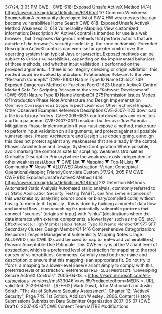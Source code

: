 3/7/24, 3:05 PM CWE - CWE-618: Exposed Unsafe ActiveX Method (4.14)
https://cwe.mitre.org/data/deﬁnitions/618.html 1/2
Common W eakness Enumeration
A community-developed list of SW & HW weaknesses that can become
vulnerabilities
Home Search
CWE-618: Exposed Unsafe ActiveX Method
Weakness ID: 618
Vulnerability Mapping: 
View customized information:
 Description
An ActiveX control is intended for use in a web browser , but it exposes dangerous methods that perform actions that are outside of
the browser's security model (e.g. the zone or domain).
 Extended Description
ActiveX controls can exercise far greater control over the operating system than typical Java or javascript. Exposed methods can be
subject to various vulnerabilities, depending on the implemented behaviors of those methods, and whether input validation is
performed on the provided arguments. If there is no integrity checking or origin validation, this method could be invoked by attackers.
 Relationships
 Relevant to the view "Research Concepts" (CWE-1000)
Nature Type ID Name
ChildOf 749 Exposed Dangerous Method or Function
PeerOf 623 Unsafe ActiveX Control Marked Safe For Scripting
 Relevant to the view "Software Development" (CWE-699)
Nature Type ID Name
MemberOf 275 Permission Issues
 Modes Of Introduction
Phase Note
Architecture and Design
Implementation
 Common Consequences
Scope Impact Likelihood
OtherTechnical Impact: Other
 Observed Examples
Reference Description
CVE-2007-1120 download a file to arbitrary folders.
CVE-2006-6838 control downloads and executes a url in a parameter
CVE-2007-0321 resultant buf fer overflow
 Potential Mitigations
Phase: Implementation
If you must expose a method, make sure to perform input validation on all arguments, and protect against all possible
vulnerabilities.
Phase: Architecture and Design
Use code signing, although this does not protect against any weaknesses that are already in the control.
Phases: Architecture and Design; System Configuration
Where possible, avoid marking the control as safe for scripting.
 Weakness Ordinalities
Ordinality Description
Primary(where the weakness exists independent of other weaknesses)About ▼ CWE List ▼ Mapping ▼ Top-N Lists ▼ Community ▼ News ▼
ALLOWED
Abstraction: Variant
Conceptual OperationalMapping
FriendlyComplete Custom
3/7/24, 3:05 PM CWE - CWE-618: Exposed Unsafe ActiveX Method (4.14)
https://cwe.mitre.org/data/deﬁnitions/618.html 2/2
 Detection Methods
Automated Static Analysis
Automated static analysis, commonly referred to as Static Application Security Testing (SAST), can find some instances of this
weakness by analyzing source code (or binary/compiled code) without having to execute it. Typically , this is done by building a
model of data flow and control flow , then searching for potentially-vulnerable patterns that connect "sources" (origins of input)
with "sinks" (destinations where the data interacts with external components, a lower layer such as the OS, etc.)
Effectiveness: High
 Memberships
Nature Type ID Name
MemberOf 977 SFP Secondary Cluster: Design
MemberOf 1416 Comprehensive Categorization: Resource Lifecycle Management
 Vulnerability Mapping Notes
Usage: ALLOWED (this CWE ID could be used to map to real-world vulnerabilities)
Reason: Acceptable-Use
Rationale:
This CWE entry is at the V ariant level of abstraction, which is a preferred level of abstraction for mapping to the root causes of
vulnerabilities.
Comments:
Carefully read both the name and description to ensure that this mapping is an appropriate fit. Do not try to 'force' a mapping to a
lower-level Base/V ariant simply to comply with this preferred level of abstraction.
 References
[REF-503] Microsoft. "Developing Secure ActiveX Controls". 2005-04-13. < https://learn.microsoft.com/en-us/previous-
versions//ms533046(v=vs.85)?redirectedfrom=MSDN >. URL validated: 2023-04-07 .
[REF-62] Mark Dowd, John McDonald and Justin Schuh. "The Art of Software Security Assessment". Chapter 12, "ActiveX
Security", Page 749. 1st Edition. Addison W esley . 2006.
 Content History
 Submissions
Submission Date Submitter Organization
2007-05-07
(CWE Draft 6, 2007-05-07)CWE Content Team MITRE
 Modifications
